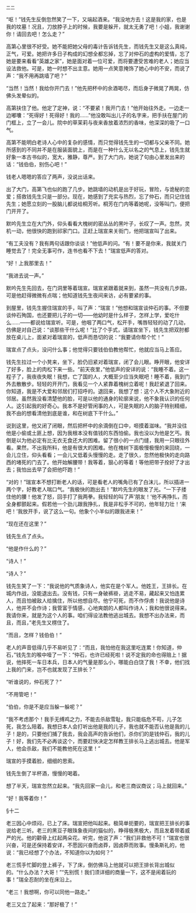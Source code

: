     二二 

   “呕！”钱先生反倒忽然笑了一下，又端起酒来。“我没地方去！这是我的家，也是我的坟墓！况且，刀放脖子上的时候，我要是躲开，就太无勇了吧！小姐，我谢谢你！请回去吧！怎么走？”

   高第心里很不好受。她不能把她父母的毒计告诉钱先生，而钱先生又是这么真纯，正气，可爱。她把许多日子构成的幻想全都忘掉，忘了对仲石的虚构的爱情，忘了她是要来看看“英雄之家”，她是面对着一位可爱，而将要遭受苦难的老人；她应当设法救他。可是，她一时想不出主意。她用一点笑意掩饰了她心中的不安，而说了声：“我不用再跳墙了吧？”

   “当然！当然！我给你开门去！”他先把杯中的余酒喝尽，而后身子微晃了两晃，仿佛头发晕似的。

   高第扶住了他。他定了定神，说：“不要紧！我开门去！”他开始往外走。一边走一边嘟囔：“死得好！死得好！我的……”他没敢叫出儿子的名字来，把手扶在屋门的门框上，立了一会儿。院中的草茉莉与夜来香放着浓烈的香味，他深深的吸了一口气。

   高第不能明白老诗人心中的复杂的感情，而只觉得钱先生的一切都与父亲不同。她所感到的不同并不是在服装面貌上，而是在一种什么无以名之的气息上，钱先生就好象一本古书似的，宽大，雅静，尊严。到了大门内，她说了句由心里发出来的话：“钱伯伯，别伤心吧！”

   钱老人嗯嗯的答应了两声，没说出话来。

   出了大门，高第飞也似的跑了几步。她跳墙的动机是出于好玩，冒险，与诡秘的恋爱；搭救钱先生只是一部分。现在，她感到了充实与热烈，忘了仲石，而只记住钱先生；她愿立刻的一股脑儿都说给桐芳听。桐芳在门内等着她呢，没等叫门，便把门开开了。

   默吟先生立在大门外，仰头看看大槐树的密丛丛的黑叶子，长叹了一声。忽然，灵机一动，他很快的跑到祁家门口。正赶上瑞宣来关街门，他把瑞宣叫了出来。

   “有工夫没有？我有两句话跟你谈谈！”他低声的问。“有！要不是你来，我就关门睡觉去了！完全无事可作，连书也看不下去！”瑞宣低声的答对。

   “好！上我那里去！”

   “我进去说一声。”

   默吟先生先回去，在门洞里等着瑞宣。瑞宣紧跟着就来到，虽然一共没有几步路，可是他赶得微微有点喘；他知道钱先生夜间来访，必有要紧的事。

   到屋里，钱先生握住瑞宣的手，叫了声：“瑞宣！”他想和瑞宣谈仲石的事。不但要谈仲石殉国，也还要把儿子的一切——他幼时是什么样子，怎样上学，爱吃什么……——都说给瑞宣听。可是，他咽了两口气，松开手，嘴唇轻轻的动了几动，仿佛是对自己说：“谈那些干什么呢！”比了个手式，请瑞宣坐下，钱先生把双肘都放在桌儿上，面紧对着瑞宣的，低声而恳切的说：“我要请你帮个忙！”

   瑞宣点了点头，没问什么事；他觉得只要钱伯伯教他帮忙，他就应当马上答应。

   钱先生拉过一个小凳来，坐下，脸仍旧紧对着瑞宣，闭了会儿眼。睁开眼，他安详了好多，脸上的肉松下来一些。“前天夜里，”他低声的安详的说：“我睡不着。这一程子了，我夜夜失眠！我想，亡了国的人，大概至少应当失眠吧！睡不着，我到门外去散散步。轻轻的开开门，我看见一个人紧靠着槐树立着呢！我赶紧退了回来。你知道，我是不大爱和邻居们打招呼的。退回来，我想了想：这个人不大象附近的邻居。虽然我没看清楚他的脸，可是以他的通身的轮廓来说，他不象我认识的任何人。这引起我的好奇心。我本不是好管闲事的人，可是失眠的人的脑子特别精细，我不由的想看清他到底是谁，和在树底下干什么。”

   说到这里，他又闭了闭眼，然后把杯中的余滴倒在口中，咂摸着滋味。“我并没往他是小偷或土匪上想，因为我根本没有值钱的东西怕偷。我也没以为他是乞丐。我倒是以为他必定有比无衣无食还大的困难。留了很小的一点门缝，我用一只眼往外看。果然，不出我所料，他是有很大的困难。他在槐树下面极慢极慢的来回绕，一会儿立住，仰头看看；一会儿又低着头慢慢的走。走了很久，忽然他极快的走向路西的堵死的门去了。他开始解腰带！我等着，狠心的等着！等他把带子拴好了才出去；我怕出去早了会把他吓跑！”

   “对的！”瑞宣本不想打断老人的话，可是看老人的嘴角已有了白沫儿，所以插进一两个字，好教老人喘口气。“我极快的跑出去！”默吟先生的眼发了光。“一下子搂住他的腰！他发了怒，回手打了我两拳。我轻轻的叫了声‘朋友！’他不再挣扎，而全身都颤起来。假若他一个劲儿跟我挣扎，我是非松手不可的，他年轻力壮！‘来吧！’我放开手，说了这么一句。他象个小羊似的跟我进来！”

   “现在还在这里？”

   钱先生点了点头。

   “他是作什么的？”

   “诗人！”

   “诗人？”

   钱先生笑了一下：“我说他的气质象诗人，他实在是个军人。他姓王，王排长。在城内作战，没能退出去。没有钱，只有一身破裤褂，逃走不易，藏起来又怕连累人，而且怕被敌人给擒住，所以他想自尽。他宁可死，而不作俘虏！我说他是诗人，他并不会作诗；我管富于情感，心地爽朗的人都叫作诗人；我和他很说得来。我请你来，就是为这个人的事。咱们得设法教他逃出城去。我想不出办法来，而且，而且，”老先生又楞住了。

   “而且，怎样？钱伯伯！”

   老人的声音低得几乎不易听见了：“而且，我怕他在我这里吃连累！你知道，仲石，”钱先生的喉中噎了一下：“仲石，也许已经死啦！说不定我的命也得赔上！据说，他摔死一车日本兵，日本人的气量是那么小，哪能白白饶了我！不幸，他们找上我的门来，岂不也就发现了王排长？”

   “听谁说的，仲石死了？”

   “不用管吧！”

   “伯伯，你是不是应当躲一躲呢？”

   “我不考虑那个！我手无缚鸡之力，不能去杀敌雪耻，我只能临危不苟，儿子怎死，我怎么陪着。我想日本人会打听出他是我的儿子，我也就不能否认他是我的儿子！是的，只要他们捕了我去，我会高声的告诉他们，杀你们的是钱仲石，我的儿子！好，我们先不必再谈这个，而要赶快决定怎样教王排长马上逃出城去。他是军人，他会杀敌，我们不能教他死在这里！”

   瑞宣的手摸着脸，细细的思索。

   钱先生倒了半杯酒，慢慢的喝着。

   想了半天，瑞宣忽然立起来。“我先回家一会儿，和老三商议商议；马上就回来。”

   “好！我等着你！”

   §十二

   老三因心中烦闷，已上了床。瑞宣把他叫起来。极简单扼要的，瑞宣把王排长的事说给老三听。老三的黑豆子眼珠象夜间的猫似的，睁得极黑极大，而且发着带着威严的光。他的颧骨上红起两朵花。听完，他说了声：“我们非救他不可！”瑞宣也很兴奋，可是还保持着安详，不愿因兴奋而卤莽，因卤莽而败事。慢条斯礼的，他说：“我已经想了个办法，不知道你以为如何？”

   老三慌手忙脚的登上裤子，下了床，倒仿佛马上他就可以把王排长背出城似的。“什么办法？大哥！”“先别慌！我们须详细的商量一下，这不是闹着玩的事！”瑞全忍耐的坐在床沿上。

   “老三！我想啊，你可以同他一路走。”

   老三又立了起来：“那好极了！”

